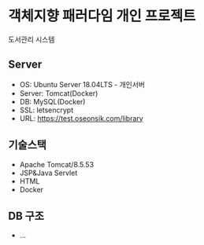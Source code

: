 # 객체지향 패러다임 개인 프로젝트
도서관리 시스템
## Server
- OS: Ubuntu Server 18.04LTS - 개인서버
- Server: Tomcat(Docker)
- DB: MySQL(Docker)
- SSL: letsencrypt
- URL: https://test.oseonsik.com/library

## 기술스택
- Apache Tomcat/8.5.53
- JSP&Java Servlet
- HTML
- Docker

## DB 구조
- ...